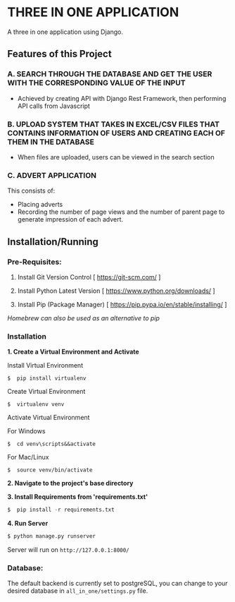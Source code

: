 # THREE IN ONE APPLICATION
A three in one application using Django.

## Features of this Project

### A. SEARCH THROUGH THE DATABASE AND GET THE USER WITH THE CORRESPONDING VALUE OF THE INPUT
- Achieved by creating API with Django Rest Framework, then performing API calls from Javascript

### B. UPLOAD SYSTEM THAT TAKES IN EXCEL/CSV FILES THAT CONTAINS INFORMATION OF USERS AND CREATING EACH OF THEM IN THE DATABASE
- When files are uploaded, users can be viewed in the search section

### C. ADVERT APPLICATION
This consists of:
- Placing adverts
- Recording the number of page views and the number of parent page to generate impression of each advert.


## Installation/Running

### Pre-Requisites:
1. Install Git Version Control
[ https://git-scm.com/ ]

2. Install Python Latest Version
[ https://www.python.org/downloads/ ]

3. Install Pip (Package Manager)
[ https://pip.pypa.io/en/stable/installing/ ]

*Homebrew can also be used as an alternative to pip*

### Installation
**1. Create a Virtual Environment and Activate**

Install Virtual Environment
```
$  pip install virtualenv
```

Create Virtual Environment

```
$  virtualenv venv
```

Activate Virtual Environment

For Windows
```
$  cd venv\scripts&&activate
```

For Mac/Linux
```
$  source venv/bin/activate
```

**2. Navigate to the project's base directory**

**3. Install Requirements from 'requirements.txt'**
```python
$  pip install -r requirements.txt
```


**4. Run Server**

```python
$ python manage.py runserver
```
Server will run on `http://127.0.0.1:8000/`

### Database:
The default backend is currently set to postgreSQL, you can change to your desired database in `all_in_one/settings.py` file.